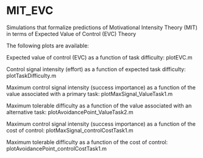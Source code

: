 # MIT_EVC
Simulations that formalize predictions of Motivational Intensity Theory (MIT) in terms of Expected Value of Control (EVC) Theory

The following plots are available:

Expected value of control (EVC) as a function of task difficulty: 
plotEVC.m

Control signal intensity (effort) as a function of expected task difficulty: 
plotTaskDifficulty.m

Maximum control signal intensity (success importance) as a function of the value associated with a primary task: 
plotMaxSignal_ValueTask1.m

Maximum tolerable difficulty as a function of the value associated with an alternative task: 
plotAvoidancePoint_ValueTask2.m

Maximum control signal intensity (success importance) as a function of the cost of control:
plotMaxSignal_controlCostTask1.m

Maximum tolerable difficulty as a function of the cost of control:
plotAvoidancePoint_controlCostTask1.m
